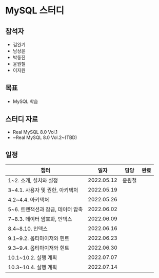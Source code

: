 # MySQL 스터디 

## 참석자

- 김완기
- 남상윤
- 박동진
- 윤원철
- 이지원

## 목표

- MySQL 학습

## 스터디 자료

- Real MySQL 8.0 Vol.1
- ~Real MySQL 8.0 Vol.2~(TBD)

## 일정

|챕터|일자|담당|완료|
|------|---|---|---|
|1~2. 소개, 설치와 설정|2022.05.12|윤원철||
|3~4.1. 사용자 및 권한, 아키텍처|2022.05.19|||
|4.2~4.4. 아키텍처|2022.05.26|||
|5~6. 트랜잭션과 잠금, 데이터 압축|2022.06.02|||
|7~8.3. 데이터 암호화, 인덱스|2022.06.09|||
|8.4~8.10. 인덱스|2022.06.16|||
|9.1~9.2. 옵티마이저와 힌트|2022.06.23|||
|9.3~9.4. 옵티마이저와 힌트|2022.06.30|||
|10.1~10.2. 실행 계획|2022.07.07|||
|10.3~10.4. 실행 계획|2022.07.14||
